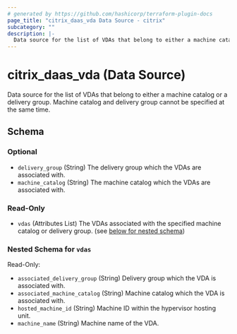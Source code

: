 ```yaml
---
# generated by https://github.com/hashicorp/terraform-plugin-docs
page_title: "citrix_daas_vda Data Source - citrix"
subcategory: ""
description: |-
  Data source for the list of VDAs that belong to either a machine catalog or a delivery group. Machine catalog and delivery group cannot be specified at the same time.
---
```


# citrix_daas_vda (Data Source)

Data source for the list of VDAs that belong to either a machine catalog or a delivery group. Machine catalog and delivery group cannot be specified at the same time.



<!-- schema generated by tfplugindocs -->
## Schema

### Optional

- `delivery_group` (String) The delivery group which the VDAs are associated with.
- `machine_catalog` (String) The machine catalog which the VDAs are associated with.

### Read-Only

- `vdas` (Attributes List) The VDAs associated with the specified machine catalog or delivery group. (see [below for nested schema](#nestedatt--vdas))

<a id="nestedatt--vdas"></a>
### Nested Schema for `vdas`

Read-Only:

- `associated_delivery_group` (String) Delivery group which the VDA is associated with.
- `associated_machine_catalog` (String) Machine catalog which the VDA is associated with.
- `hosted_machine_id` (String) Machine ID within the hypervisor hosting unit.
- `machine_name` (String) Machine name of the VDA.



